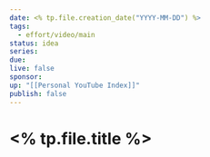 ```yaml
---
date: <% tp.file.creation_date("YYYY-MM-DD") %>
tags:
  - effort/video/main
status: idea
series: 
due: 
live: false
sponsor: 
up: "[[Personal YouTube Index]]"
publish: false
---
```

# <% tp.file.title %>

